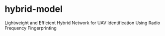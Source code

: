 # hybrid-model
Lightweight and Efficient Hybrid Network for UAV Identification Using Radio Frequency Fingerprinting
